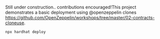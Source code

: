 

Still under construction.. contributions encouraged!This project demonstrates a basic deployment using @openzeppelin clones https://github.com/OpenZeppelin/workshops/tree/master/02-contracts-cloneuse.

```shell
npx hardhat deploy
```

